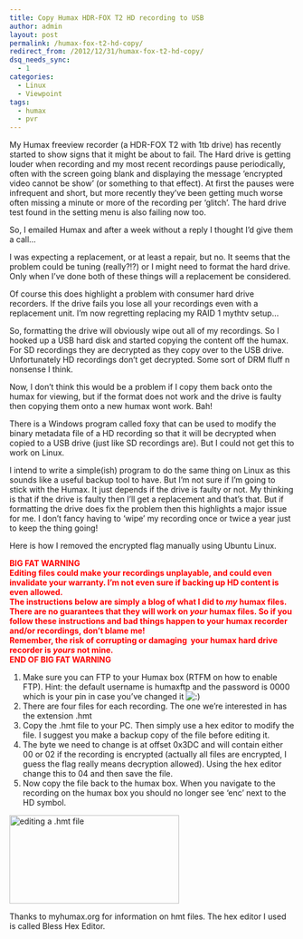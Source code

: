 ```yaml
---
title: Copy Humax HDR-FOX T2 HD recording to USB
author: admin
layout: post
permalink: /humax-fox-t2-hd-copy/
redirect_from: /2012/12/31/humax-fox-t2-hd-copy/
dsq_needs_sync:
  - 1
categories:
  - Linux
  - Viewpoint
tags:
  - humax
  - pvr
---
```

My Humax freeview recorder (a HDR-FOX T2 with 1tb drive) has recently started to show signs that it might be about to fail. The Hard drive is getting louder when recording and my most recent recordings pause periodically, often with the screen going blank and displaying the message &#8216;encrypted video cannot be show&#8217; (or something to that effect). At first the pauses were infrequent and short, but more recently they&#8217;ve been getting much worse often missing a minute or more of the recording per &#8216;glitch&#8217;. The hard drive test found in the setting menu is also failing now too.<!--more-->

So, I emailed Humax and after a week without a reply I thought I&#8217;d give them a call&#8230;

I was expecting a replacement, or at least a repair, but no. It seems that the problem could be tuning (really?!?) or I might need to format the hard drive. Only when I&#8217;ve done both of these things will a replacement be considered.

Of course this does highlight a problem with consumer hard drive recorders. If the drive fails you lose all your recordings even with a replacement unit. I&#8217;m now regretting replacing my RAID 1 mythtv setup&#8230;

So, formatting the drive will obviously wipe out all of my recordings. So I hooked up a USB hard disk and started copying the content off the humax. For SD recordings they are decrypted as they copy over to the USB drive. Unfortunately HD recordings don&#8217;t get decrypted. Some sort of DRM fluff n nonsense I think.

Now, I don&#8217;t think this would be a problem if I copy them back onto the humax for viewing, but if the format does not work and the drive is faulty then copying them onto a new humax wont work. Bah!

There is a Windows program called foxy that can be used to modify the binary metadata file of a HD recording so that it will be decrypted when copied to a USB drive (just like SD recordings are). But I could not get this to work on Linux.

I intend to write a simple(ish) program to do the same thing on Linux as this sounds like a useful backup tool to have. But I&#8217;m not sure if I&#8217;m going to stick with the Humax. It just depends if the drive is faulty or not. My thinking is that if the drive is faulty then I&#8217;ll get a replacement and that&#8217;s that. But if formatting the drive does fix the problem then this highlights a major issue for me. I don&#8217;t fancy having to &#8216;wipe&#8217; my recording once or twice a year just to keep the thing going!

Here is how I removed the encrypted flag manually using Ubuntu Linux.

<span style="color: #ff0000;"><strong>BIG FAT WARNING<br /> Editing files could make your </strong><strong>recordings unplayable, and could even invalidate your warranty. I&#8217;m not even sure if backing up HD content is even allowed.<br /> The instructions below are simply a blog of what I did to <em>my</em> humax files. There are no guarantees that they will work on <em>your</em> humax files. So if you follow these instructions and bad things happen to your humax recorder and/or recordings, don&#8217;t blame me!<br /> Remember, the risk of corrupting or damaging  your humax hard drive recorder is <em>yours</em> not mine.<br /> END OF BIG FAT WARNING</strong></span>

1.  Make sure you can FTP to your Humax box (RTFM on how to enable FTP). Hint: the default username is humaxftp and the password is 0000 which is your pin in case you&#8217;ve changed it <img src="http://www.kevssite.com/wp-includes/images/smilies/icon_smile.gif" alt=":)" class="wp-smiley" /> 
2.  There are four files for each recording. The one we&#8217;re interested in has the extension .hmt
3.  Copy the .hmt file to your PC. Then simply use a hex editor to modify the file. I suggest you make a backup copy of the file before editing it.
4.  The byte we need to change is at offset 0x3DC and will contain either 00 or 02 if the recording is encrypted (actually all files are encrypted, I guess the flag really means decryption allowed). Using the hex editor change this to 04 and then save the file.
5.  Now copy the file back to the humax box. When you navigate to the recording on the humax box you should no longer see &#8216;enc&#8217; next to the HD symbol.

<a href="http://www.linuxinstead.com/blog/2012/12/31/humax-fox-t2-hd-copy/screenshot-from-2012-12-31-203511/" rel="attachment wp-att-516"><img class="alignnone size-medium wp-image-516" title="Bliss hex editor" src="http://www.linuxinstead.com/blog/wp-content/uploads/2012/12/Screenshot-from-2012-12-31-203511-300x156.png" alt="editing a .hmt file" width="300" height="156" /></a>

Thanks to myhumax.org for information on hmt files. The hex editor I used is called Bless Hex Editor.